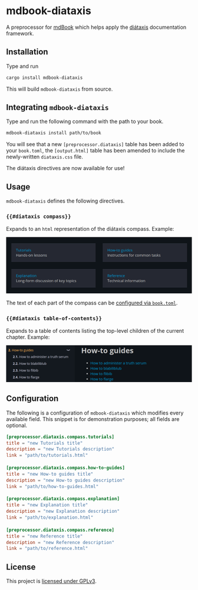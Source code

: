 # mdbook-diataxis

A preprocessor for [mdBook][mdbook] which helps apply the [diátaxis][diataxis] documentation framework.

## Installation

Type and run

```bash
cargo install mdbook-diataxis
```

This will build `mdbook-diataxis` from source.

## Integrating `mdbook-diataxis`

Type and run the following command with the path to your book.

```bash
mdbook-diataxis install path/to/book
```

You will see that a new `[preprocessor.diataxis]` table has been added to your `book.toml`, the `[output.html]` table has been amended to include the newly-written `diataxis.css` file.

The diátaxis directives are now available for use!

## Usage

`mdbook-diataxis` defines the following directives.

### `{{#diataxis compass}}`

Expands to an `html` representation of the diátaxis compass.
Example:

![Diátaxis compass output example](img/compass-example.png)

The text of each part of the compass can be [configured via `book.toml`](#configuration).

### `{{#diataxis table-of-contents}}`

Expands to a table of contents listing the top-level children of the current chapter.
Example:

![Table of contents output example](img/toc-example.png)

## Configuration

The following is a configuration of `mdbook-diataxis` which modifies every available field.
This snippet is for demonstration purposes; all fields are optional.

```toml
[preprocessor.diataxis.compass.tutorials]
title = "new Tutorials title"
description = "new Tutorials description"
link = "path/to/tutorials.html"

[preprocessor.diataxis.compass.how-to-guides]
title = "new How-to guides title"
description = "new How-to guides description"
link = "path/to/how-to-guides.html"

[preprocessor.diataxis.compass.explanation]
title = "new Explanation title"
description = "new Explanation description"
link = "path/to/explanation.html"

[preprocessor.diataxis.compass.reference]
title = "new Reference title"
description = "new Reference description"
link = "path/to/reference.html"
```

## License

This project is [licensed under GPLv3](LICENSE).

[diataxis]: https://diataxis.fr
[mdbook]: https://github.com/rust-lang/mdBook
